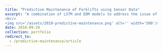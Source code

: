 ```yaml
---
title: "Predictive Maintenance of Forklifts using Sensor Data"
excerpt: "A combination of LSTM and EDM models to address the issue of anomaly classification and prediction in time series data. Working with sensor data of forklifts used in storage and retrieval systems. Predictors based on variance and median methods in the handling of anomalies.
<br/>
<img src='/assets/2019-predictive-maintenance.png' alt='' width='500'/>"
date: 2018-09-29
collection: portfolio
redirect_to:
  - /predictive-maintenance/article
---
```

